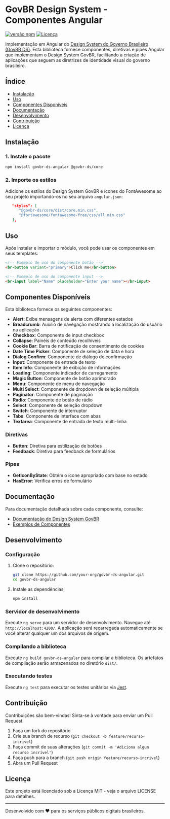 # GovBR Design System - Componentes Angular

[![versão npm](https://img.shields.io/npm/v/govbr-ds-angular.svg)](https://www.npmjs.com/package/govbr-ds-angular)
[![Licença](https://img.shields.io/badge/license-MIT-blue.svg)](LICENSE)

Implementação em Angular do [Design System do Governo Brasileiro (GovBR DS)](https://www.gov.br/ds/). Esta biblioteca fornece componentes, diretivas e pipes Angular que implementam o Design System GovBR, facilitando a criação de aplicações que seguem as diretrizes de identidade visual do governo brasileiro.

## Índice

- [Instalação](#instalação)
- [Uso](#uso)
- [Componentes Disponíveis](#componentes-disponíveis)
- [Documentação](#documentação)
- [Desenvolvimento](#desenvolvimento)
- [Contribuição](#contribuição)
- [Licença](#licença)

## Instalação

### 1. Instale o pacote

```bash
npm install govbr-ds-angular @govbr-ds/core
```

### 2. Importe os estilos

Adicione os estilos do Design System GovBR e ícones do FontAwesome ao seu projeto importando-os no seu arquivo `angular.json`:

```json
   "styles": [
      "@govbr-ds/core/dist/core.min.css",
      "@fortawesome/fontawesome-free/css/all.min.css"
   ],
```

## Uso

Após instalar e importar o módulo, você pode usar os componentes em seus templates:

```html
<!-- Exemplo de uso do componente botão -->
<br-button variant="primary">Click me</br-button>

<!-- Exemplo de uso do componente input -->
<br-input label="Name" placeholder="Enter your name"></br-input>
```

## Componentes Disponíveis

Esta biblioteca fornece os seguintes componentes:

- **Alert**: Exibe mensagens de alerta com diferentes estados
- **Breadcrumb**: Auxílio de navegação mostrando a localização do usuário na aplicação
- **Checkbox**: Componente de input checkbox
- **Collapse**: Painéis de conteúdo recolhíveis
- **Cookie Bar**: Barra de notificação de consentimento de cookies
- **Date Time Picker**: Componente de seleção de data e hora
- **Dialog Confirm**: Componente de diálogo de confirmação
- **Input**: Componente de entrada de texto
- **Item Info**: Componente de exibição de informações
- **Loading**: Componente indicador de carregamento
- **Magic Button**: Componente de botão aprimorado
- **Menu**: Componente de menu de navegação
- **Multi Select**: Componente de dropdown de seleção múltipla
- **Paginator**: Componente de paginação
- **Radio**: Componente de botão de rádio
- **Select**: Componente de seleção dropdown
- **Switch**: Componente de interruptor
- **Tabs**: Componente de interface com abas
- **Textarea**: Componente de entrada de texto multi-linha

### Diretivas

- **Button**: Diretiva para estilização de botões
- **Feedback**: Diretiva para feedback de formulários

### Pipes

- **GetIconByState**: Obtém o ícone apropriado com base no estado
- **HasError**: Verifica erros de formulário

## Documentação

Para documentação detalhada sobre cada componente, consulte:

- [Documentação do Design System GovBR](https://www.gov.br/ds/)
- [Exemplos de Componentes](https://www.gov.br/ds/components)

## Desenvolvimento

### Configuração

1. Clone o repositório:

   ```bash
   git clone https://github.com/your-org/govbr-ds-angular.git
   cd govbr-ds-angular
   ```

2. Instale as dependências:
   ```bash
   npm install
   ```

### Servidor de desenvolvimento

Execute `ng serve` para um servidor de desenvolvimento. Navegue até `http://localhost:4200/`. A aplicação será recarregada automaticamente se você alterar qualquer um dos arquivos de origem.

### Compilando a biblioteca

Execute `ng build govbr-ds-angular` para compilar a biblioteca. Os artefatos de compilação serão armazenados no diretório `dist/`.

### Executando testes

Execute `ng test` para executar os testes unitários via [Jest](https://jestjs.io/).

## Contribuição

Contribuições são bem-vindas! Sinta-se à vontade para enviar um Pull Request.

1. Faça um fork do repositório
2. Crie sua branch de recurso (`git checkout -b feature/recurso-incrivel`)
3. Faça commit de suas alterações (`git commit -m 'Adiciona algum recurso incrível'`)
4. Faça push para a branch (`git push origin feature/recurso-incrivel`)
5. Abra um Pull Request

## Licença

Este projeto está licenciado sob a Licença MIT - veja o arquivo LICENSE para detalhes.

---

Desenvolvido com ❤️ para os serviços públicos digitais brasileiros.
